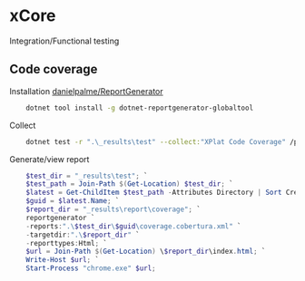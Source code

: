 
# xCore

Integration/Functional testing


## Code coverage

Installation
[danielpalme/ReportGenerator](https://github.com/danielpalme/ReportGenerator)

```bash
    dotnet tool install -g dotnet-reportgenerator-globaltool
```

Collect

```bash
    dotnet test -r ".\_results\test" --collect:"XPlat Code Coverage" /p:CollectCoverage=true /p:CoverletOutputFormat=opencover
```

Generate/view report

```powershell
    $test_dir = "_results\test"; `
    $test_path = Join-Path $(Get-Location) $test_dir; `
    $latest = Get-ChildItem $test_path -Attributes Directory | Sort CreationTime -Descending | Select -First 1; `
    $guid = $latest.Name; `
    $report_dir = "_results\report\coverage"; `
    reportgenerator `
    -reports:".\$test_dir\$guid\coverage.cobertura.xml" `
    -targetdir:".\$report_dir" `
    -reporttypes:Html; `
    $url = Join-Path $(Get-Location) \$report_dir\index.html; `
    Write-Host $url; `
    Start-Process "chrome.exe" $url;
```
    